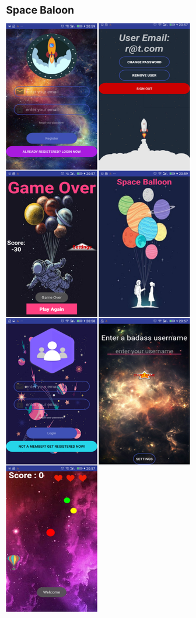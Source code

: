 # Space Baloon


<img src="https://github.com/Sorin006/Space-Baloon/blob/master/img/1.png" height="400" width="250">   <img src="https://github.com/Sorin006/Space-Baloon/blob/master/img/2.png" height="400" width="250">   <img src="https://github.com/Sorin006/Space-Baloon/blob/master/img/3.png" height="400" width="250">   <img src="https://github.com/Sorin006/Space-Baloon/blob/master/img/4.png" height="400" width="250">   <img src="https://github.com/Sorin006/Space-Baloon/blob/master/img/5.png" height="400" width="250">   <img src="https://github.com/Sorin006/Space-Baloon/blob/master/img/6.png" height="400" width="250">   <img src="https://github.com/Sorin006/Space-Baloon/blob/master/img/7.png" height="400" width="250">

